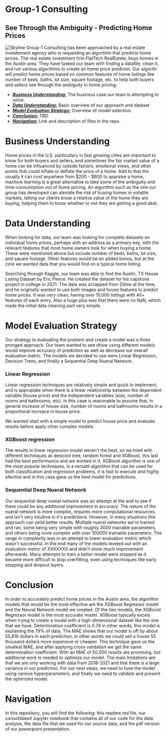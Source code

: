 # Group-1 Consulting 
## See Through the Ambiguity - Predicting Home Prices
![Skyline](AustinSkyline.jpg)
Group-1 Consulting has been approached by a real estate investement agency who is requesting an algorithm that predicts home prices. The real estate investment firm FlatTech RealEstate, buys homes in the Austin area. They have tasked our team with finding a datafile, clean it, and run various algorithms to create an home price predictor. Our algorith will predict home prices based on common features of home listings like number of beds, baths, lot size, square footage, etc. to help both buyers and sellers see through the ambiguity in home pricing.

* [***Business Understanding:***](#business-understanding) The business case our team is attempting to solve.
* [***Data Understanding:***](#data-understanding) Basic overview of our approach and dataset.
* [***Model Evaluation Strategy:***](#model-evaluation-strategy) Overview of model selection.
* [***Conclusion:***](#conclusion) TBD
* [***Navigation:***](#navigation) Link and description of files in the repo.

# Business Understanding
Home prices in the U.S. particullary in fast growing cities are important to know for both buyers and sellers, and sometimes the fair market value of a home can be influenced by outside factors, emotional views, and other points that could inflate or deflate the price of a home. Add to that the usually it can cost anywhere from $200 - $600 to appraise a home, machine learning is a great alternative to take some of the ambiguity and time-consuimption out of home pricing. An algorithm such as the one our group has developed can aleviate the risk of buying homes in voliatile markets, letting our clients know a relative value of the home they are buying, helping them to know whether or not they are getting a good deal. 

# Data Understanding
When looking for data, our team was looking for complete datasets on individual home prices, perhaps with an address as a primary key, with the relevant features that most home owners look for when buying a home. These were mentioned above but include number of beds, baths, lot size, and square footage. Other features would be an added bonus, but at the core we wanted data that you would find on a typical home listing.

Searching through Kaggle, our team was able to find the Austin, TX House Listing Dataset by Eric Pierce. He created the dataset for his capstone project in college in 2021. The data was scrapped from Zillow at the time, and he originally wanted to use both images and house features to predict home prices. It was very clean, having over 15,000 listings with 40+ features of each entry. Also a huge plus was that there were no NaN, which made the initial data cleaning part very simple.

# Model Evaluation Strategy
Our strategy to evaluating the problem and create a model was a three pronged approach. Our team wanted to see dhow using different models would improve accuracy of prediction as well as decrease our overall evaluation metric. The models we decided to use were Linear Regression, Decision Trees, and finally a Sequential Deep Nueral Network. 

### Linear Regression
Linear regression techniques are relatively simple and quick lo implement, and is appropiate when there is a linear relationship between the dependent variable (house price) and the independent variables (size, number of rooms and bathrooms, etc). In this case is reasonable to assume that, in general increase of house size, number of rooms and bathrooms results in a proportional increace in house price. 

We wanted start with a simple model to predict house price and evaluate results before apply other complex models.
### XGBoost regression
The results in linear regression model weren't the best, so we tried with different techniques as desicion tree, random forest and XGBoost, this last had the best performance and we worked in it.
XGBoost algorithm is one of the most popular techniques, is a versatil algorithm that can be used for both classification and regression problems, it is fast to execute and highly efective and in this case gave us the best model for predictions.
### Sequential Deep Nueral Network
Our sequential deep nueral network was an attempt at the end to see if there could be any additional improvement in accuracy. The nature of the nueral network is more complex, requires more computational resources, and isn't very intuitive in it's predictions. However, in many situations this approach can yeild better results. 
Multiple nueral networks we're trained and ran, some being very simple with roughly 3000 trainable parameters, and others being more complex with over 100000 trainable parameters. The range in complexity was in an attempt to lower evaluation metric which wasn't successful. In the end many of the models leveled out with an evaluation metric of XXXXXXX and didn't show much improvement afterwards. Many attempts to train a better model were stopped as it became more difficult to stop overfitting, even using techniques like early stopping and dropout layers.

# Conclusion
In order to accurately predict home prices in the Austin area, the algorithm models that would be the most effective are the XGBoost Regressor model and the Neural Network model we created. Of the two models, the XGBoost Regressor model is the most accurate model. XGBoost typically excels when trying to create a model with a high-dimensional dataset like the one that we have. ​Determination coefficient is 0.79 in other words, this model is explaining the 79% of data​. The MAE shows that our model is off by about 55,616 dollars in each prediction, in other words we could sell a house 55 thousand dollars more expensive or cheaper.​ This technique gave us the smallest MAE, and after applying cross validation we get the same determination coefficient. With an MAE of 50,000 results are promising, but additional work is needed to optimize our model.​ The main limitations are that we are only working with data from 2018-2021 and that there is a large variance in our prediction. For our next steps, we need to tune the model using various hyperparameters, and finally we need to validate and present the optimized model. 

# Navigation
In this repository, you will find the following: this readme.md file, our consolidated Jupyter notebook that contains all of our code for the data analysis, the data file that we used for our source data, and the pdf version of our powerpoint presentation. 
